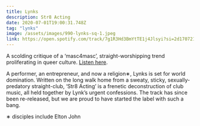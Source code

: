 ```yaml
---
title: Lynks
description: Str8 Acting
date: 2020-07-01T19:00:31.748Z
tag: "lynks"
image: /assets/images/990-lynks-sq-1.jpeg
link: https://open.spotify.com/track/7g1R3Hd3BmYtTE1j4Jlsyi?si=2d17072188544759
---
```

 A scolding critique of a ‘masc4masc’, straight-worshipping trend proliferating in queer culture. [Listen here](https://open.spotify.com/track/7g1R3Hd3BmYtTE1j4Jlsyi?si=2d17072188544759).

A performer, an entrepreneur, and now a religion∗, Lynks is set for world domination. Written on the long walk home from a sweaty, sticky, sexually-predatory straight-club, ‘Str8 Acting’ is a frenetic deconstruction of club music, all held together by Lynk’s urgent confessions. The track has since been re-released, but we are proud to have started the label with such a bang.

∗ disciples include Elton John
